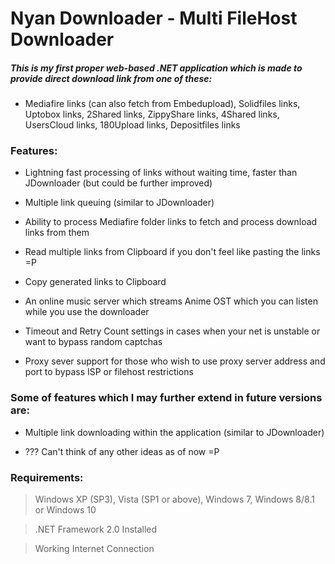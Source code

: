 # Nyan Downloader - Multi FileHost Downloader

##### This is my first proper web-based .NET application which is made to provide direct download link from one of these:

* Mediafire links (can also fetch from Embedupload), Solidfiles links, Uptobox links, 2Shared links, ZippyShare links, 4Shared links, UsersCloud links, 180Upload links, Depositfiles links

### Features:

* Lightning fast processing of links without waiting time, faster than JDownloader (but could be further improved)

* Multiple link queuing (similar to JDownloader)

* Ability to process Mediafire folder links to fetch and process download links from them

* Read multiple links from Clipboard if you don't feel like pasting the links =P

* Copy generated links to Clipboard

* An online music server which streams Anime OST which you can listen while you use the downloader

* Timeout and Retry Count settings in cases when your net is unstable or want to bypass random captchas

* Proxy sever support for those who wish to use proxy server address and port to bypass ISP or filehost restrictions

### Some of features which I may further extend in future versions are:

* Multiple link downloading within the application (similar to JDownloader)

* ??? Can't think of any other ideas as of now =P

### Requirements:

> Windows XP (SP3), Vista (SP1 or above), Windows 7, Windows 8/8.1 or Windows 10

> .NET Framework 2.0 Installed

> Working Internet Connection
